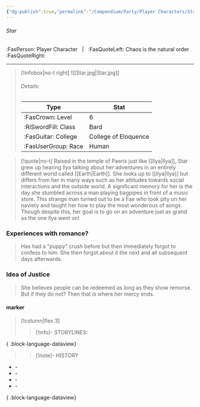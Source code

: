```yaml
---
{"dg-publish":true,"permalink":"/Compendium/Party/Player Characters/Star/","tags":["class/bard","race/human"]}
---
```



###### Star
:FasPerson: Player Character &nbsp; | &nbsp; :FasQuoteLeft: Chaos is the natural order :FasQuoteRight:
___
> [!infobox|no-t right]
> ![[Star.jpg\|Star.jpg]]
> ###### Details:
> | Type | Stat |
> | ---- | ---- |
> | :FasCrown: Level   | 6 |
> | :RiSwordFill: Class |  Bard|
> | :FasGuitar: College |  College of Eloquence|
> |  :FasUserGroup: Race |  Human|

> [!quote|no-t]
> Raised in the temple of Paeris just like [[Ilya\|Ilya]], Star grew up hearing Ilya talking about her adventures in an entirely different world called [[Earth\|Earth]]. She looks up to [[Ilya\|Ilya]] but differs from her in many ways  such as her attitudes towards social interactions and the outside world. A significant memory for her is the day she stumbled across a man playing bagpipes in front of a music store. This strange man turned out to be a Fae who took pity on her naviety and taught her how to play the most wonderous of songs. Though despite this, her goal is to go on an adventure just as grand as the one Ilya went on! 

### Experiences with romance?
> Has had a "puppy" crush before but then immediately forgot to confess to him. She then forgot about it the next and all subsequent days afterwards. 
### Idea of Justice
> She believes people can be redeemed as long as they show remorse. But if they do not? Then that is where her mercy ends. 
 
#### marker
> [!column|flex 3]
>> [!info]- STORYLINES:

{ .block-language-dataview}
>
>>[!note]- HISTORY
- \-
- \-
- \-
- \-

{ .block-language-dataview}